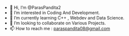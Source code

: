 - 👋 Hi, I’m @ParasPandita2
- 👀 I’m interested in Coding And Development.
- 🌱 I’m currently learning C++ , Webdev and Data Science.
- 💞️ I’m looking to collaborate on Various Projects.
- 📫 How to reach me : paraspandita08@gmail.com
